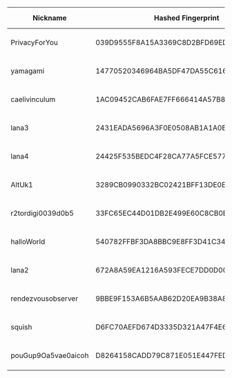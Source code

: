 | Nickname |  Hashed Fingerprint	| Or Addresses | Contact | Running | Flags | Last Seen | First Seen | Last Restarted | Advertised Bandwidth | Platform | Version | Version Status | Recommended Version | Verified hostnames | Exit policy |
|---|---|---|---|---|---|---|---|---|---|---|---|---|---|---|---|
|PrivacyForYou | 039D9555F8A15A3369C8D2BFD69ED0DBE2067D4A | ["70.34.201.146:9001","[2a05:f480:2000:1f11:5400:5ff:fe93:f1aa]:9001"] | N/A | true | Running, V2Dir, Valid | 2025-08-12 08:00:00 | 2025-08-12 05:00:00 | 2025-08-12 04:36:40 | 0 | Tor 0.4.8.14 on Linux | 0.4.8.14 | recommended | true | N/A | ["reject *:*"]|
|yamagami | 14770520346964BA5DF47DA55C6163D5FAB648C6 | ["80.220.61.227:443"] | toradmin@mistaken.fi | true | Running, V2Dir, Valid | 2025-08-12 08:00:00 | 2025-08-12 01:00:00 | 2025-08-12 00:18:26 | 0 | Tor 0.4.8.17 on Linux | 0.4.8.17 | recommended | true | ["cable-hki-50dc3d-227.dhcp.inet.fi"] | ["reject *:*"]|
|caelivinculum | 1AC09452CAB6FAE7FF666414A57B838485228FE0 | ["195.201.18.168:443","[2a01:4f8:1c1a:42c7::1]:443"] | caelivinculum@protonmail.com | true | Running, V2Dir, Valid | 2025-08-12 08:00:00 | 2025-08-12 01:00:00 | 2025-08-11 23:52:48 | 0 | Tor 0.4.8.17 on Linux | 0.4.8.17 | recommended | true | ["static.168.18.201.195.clients.your-server.de"] | ["reject *:*"]|
|lana3 | 2431EADA5696A3F0E0508AB1A1A0ED261024E545 | ["150.136.174.143:44"] | N/A | true | Running, V2Dir, Valid | 2025-08-12 08:00:00 | 2025-08-12 05:00:00 | 2025-08-12 04:05:10 | 0 | Tor 0.4.8.17 on Linux | 0.4.8.17 | recommended | true | N/A | ["reject *:*"]|
|lana4 | 24425F535BEDC4F28CA77A5FCE577FAE8E2614AC | ["150.136.174.143:45"] | N/A | true | Running, V2Dir, Valid | 2025-08-12 08:00:00 | 2025-08-12 05:00:00 | 2025-08-12 04:04:47 | 0 | Tor 0.4.8.17 on Linux | 0.4.8.17 | recommended | true | N/A | ["reject *:*"]|
|AltUk1 | 3289CB0990332BC02421BFF13DE0E9C5569A9D24 | ["198.244.231.117:25409"] | whathejingles@gmail.com | true | Running, V2Dir, Valid | 2025-08-12 08:00:00 | 2025-08-12 01:00:00 | 2025-08-11 23:17:33 | 0 | Tor 0.4.8.14 on Linux | 0.4.8.14 | recommended | true | ["ns31555240.ip-198-244-231.eu"] | ["reject *:*"]|
|r2tordigi0039d0b5 | 33FC65EC44D01DB2E499E60C8CB0BFABB434E4C8 | ["107.152.45.61:9001","[2607:9000:7000:22::cef1:eb06]:9001"] | admin@tordigi.com | true | Running, V2Dir, Valid | 2025-08-12 08:00:00 | 2025-08-12 00:00:00 | 2025-08-11 23:44:38 | 0 | Tor 0.4.8.17 on Linux | 0.4.8.17 | recommended | true | ["mx1.hostingswift.com"] | ["reject *:*"]|
|halloWorld | 540782FFBF3DA8BBC9E8FF3D41C34061BD6DA1F2 | ["13.229.188.115:443"] | e6i3hnyp@anonaddy.me | true | Running, V2Dir, Valid | 2025-08-12 08:00:00 | 2025-08-12 07:00:00 | 2025-08-12 06:32:51 | 0 | Tor 0.4.8.17 on Linux | 0.4.8.17 | recommended | true | ["ec2-13-229-188-115.ap-southeast-1.compute.amazonaws.com"] | ["reject *:*"]|
|lana2 | 672A8A59EA1216A593FECE7DD0D00CEB624A3B28 | ["150.136.174.143:43"] | N/A | true | Running, V2Dir, Valid | 2025-08-12 08:00:00 | 2025-08-12 05:00:00 | 2025-08-12 04:05:03 | 0 | Tor 0.4.8.17 on Linux | 0.4.8.17 | recommended | true | N/A | ["reject *:*"]|
|rendezvousobserver | 9BBE9F153A6B5AAB62D20EA9B38A819B6FA5086D | ["141.105.130.150:9001"] | N/A | true | Running, V2Dir, Valid | 2025-08-12 08:00:00 | 2025-08-12 00:00:00 | 2025-08-11 23:05:19 | 0 | Tor 0.4.8.10 on Linux | 0.4.8.10 | recommended | true | N/A | ["reject *:*"]|
|squish | D6FC70AEFD674D3335D321A47F4E65516E941ED1 | ["69.226.189.135:443"] | squishrl <AT> pm me | true | Running, V2Dir, Valid | 2025-08-12 08:00:00 | 2025-08-12 02:00:00 | 2025-08-12 01:17:32 | 0 | Tor 0.4.8.17 on Linux | 0.4.8.17 | recommended | true | ["69-226-189-135.lightspeed.brhmal.sbcglobal.net"] | ["reject *:*"]|
|pouGup9Oa5vae0aicoh | D8264158CADD79C871E051E447FED01924065982 | ["154.43.62.36:443"] | tor@wurzelmann.at | true | Running, V2Dir, Valid | 2025-08-12 08:00:00 | 2025-08-12 06:00:00 | 2025-08-12 05:45:12 | 0 | Tor 0.4.8.17 on Linux | 0.4.8.17 | recommended | true | N/A | ["reject *:*"]|
